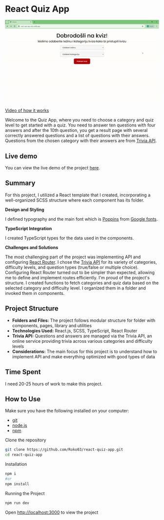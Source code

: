 # React Quiz App

![](./public/react-quiz-app.gif)

[Video of how it works](https://drive.google.com/file/d/1enGtmcRHALDfmspq1UC8lOLgw26doECR/view?usp=sharing)

Welcome to the Quiz App, where you need to choose a category and quiz level to get started with a quiz. You need to answer ten questions with four answers and after the 10th question, you get a result page with several correctly answered questions and a list of questions with their answers. Questions from the chosen category with their answers are from [Trivia API](https://opentdb.com/api_config.php). 

## Live demo

You can view the live demo of the project [here](https://react-quiz-app-roko.netlify.app/).

## Summary

For this project, I utilized a React template that I created, incorporating a well-organized SCSS structure where each component has its folder.

**Design and Styling**

I defined typography and the main font which is [Poppins](https://fonts.google.com/specimen/Poppins?query=poppins) from [Google fonts](https://fonts.google.com/).

**TypeScript Integration**

I created TypeScript types for the data used in the components.

**Challenges and Solutions**

The most challenging part of the project was implementing API and configuring [React Router](https://reactrouter.com/en/main). I chose the [Trivia API](https://opentdb.com/api_config.php) for its variety of categories, difficulty levels, and question types (true/false or multiple choice).  Configuring React Router turned out to be simpler than expected, allowing me to define and implement routes efficiently. I'm proud of the project's structure. I created functions to fetch categories and quiz data based on the selected category and difficulty level. I organized them in a folder and invoked them in components.


## Project Structure
- **Folders and Files:** The project follows modular structure for folder with components, pages, library and utilities
- **Technologies Used:** React.js, SCSS, TypeScript, React Router
- **Trivia API:** Questions and answers are managed via the Trivia API, an online service providing trivia across various categories and difficulty levels
- **Considerations:** The main focus for this project is to understand how to implement API and make everything optimized with good types of data

## Time Spent

I need 20-25 hours of work to make this project.
## How to Use

Make sure you have the following installed on your computer:

- [git](https://git-scm.com/)
- [node.js](https://nodejs.org/en)
- [npm](https://www.npmjs.com/)

Clone the repository

```bash
git clone https://github.com/Roko03/react-quiz-app.git
cd react-quiz-app
```

Installation

```bash
npm i
#or
npm install
```

Running the Project

```bash
npm run dev
```

Open [http://localhost:3000](http://localhost:3000) to view the project
